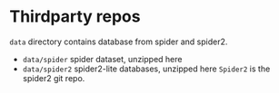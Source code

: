 # Thirdparty repos

`data` directory contains database from spider and spider2.
- `data/spider` spider dataset, unzipped here
- `data/spider2` spider2-lite databases, unzipped here
`Spider2` is the spider2 git repo.
